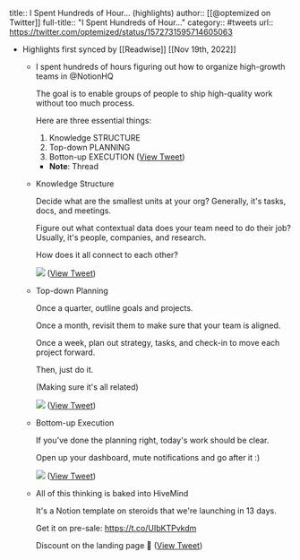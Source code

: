 title:: I Spent Hundreds of Hour... (highlights)
author:: [[@optemized on Twitter]]
full-title:: "I Spent Hundreds of Hour..."
category:: #tweets
url:: https://twitter.com/optemized/status/1572731595714605063

- Highlights first synced by [[Readwise]] [[Nov 19th, 2022]]
	- I spent hundreds of hours figuring out how to organize high-growth teams in @NotionHQ
	  
	  The goal is to enable groups of people to ship high-quality work without too much process.
	  
	  Here are three essential things:
	  
	  1. Knowledge STRUCTURE
	  2. Top-down PLANNING 
	  3. Botton-up EXECUTION ([View Tweet](https://twitter.com/optemized/status/1572731595714605063))
		- **Note**: Thread
	- Knowledge Structure
	  
	  Decide what are the smallest units at your org? Generally, it's tasks, docs, and meetings.
	  
	  Figure out what contextual data does your team need to do their job? Usually, it's people, companies, and research. 
	  
	  How does it all connect to each other? 
	  
	  ![](https://pbs.twimg.com/media/FdN0sVpWQAEBQD8.jpg) ([View Tweet](https://twitter.com/optemized/status/1572731597467566082))
	- Top-down Planning 
	  
	  Once a quarter, outline goals and projects.
	  
	  Once a month, revisit them to make sure that your team is aligned.
	  
	  Once a week, plan out strategy, tasks, and check-in to move each project forward.
	  
	  Then, just do it. 
	  
	  (Making sure it's all related) 
	  
	  ![](https://pbs.twimg.com/media/FdN2Af6XkAAsTAF.jpg) ([View Tweet](https://twitter.com/optemized/status/1572731599002783746))
	- Bottom-up Execution
	  
	  If you've done the planning right, today's work should be clear.
	  
	  Open up your dashboard, mute notifications and go after it :) 
	  
	  ![](https://pbs.twimg.com/media/FdN2B6-XEAM-utL.jpg) ([View Tweet](https://twitter.com/optemized/status/1572731600575795200))
	- All of this thinking is baked into HiveMind
	  
	  It's a Notion template on steroids that we're launching in 13 days.
	  
	  Get it on pre-sale: https://t.co/UIbKTPvkdm
	  
	  Discount on the landing page 👀 ([View Tweet](https://twitter.com/optemized/status/1572731602580525057))